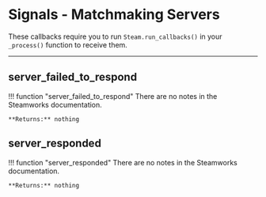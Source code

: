# Signals - Matchmaking Servers

These callbacks require you to run ```Steam.run_callbacks()``` in your ```_process()``` function to receive them.

---

## server_failed_to_respond

!!! function "server_failed_to_respond"
	There are no notes in the Steamworks documentation.
	
	**Returns:** nothing

## server_responded

!!! function "server_responded"
	There are no notes in the Steamworks documentation.
	
	**Returns:** nothing
